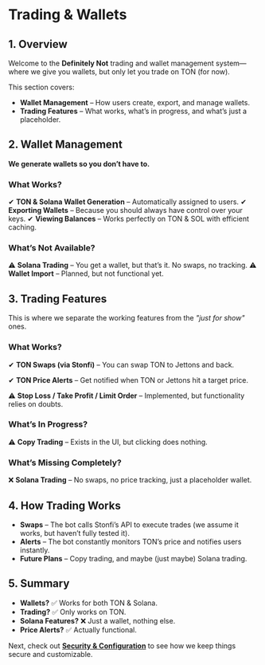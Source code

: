 # Trading & Wallets

## 1. Overview  
Welcome to the **Definitely Not** trading and wallet management system—where we give you wallets, but only let you trade on TON (for now).

This section covers:
- **Wallet Management** – How users create, export, and manage wallets.
- **Trading Features** – What works, what’s in progress, and what’s just a placeholder.



## 2. Wallet Management
**We generate wallets so you don’t have to.**

### **What Works?**
✔ **TON & Solana Wallet Generation** – Automatically assigned to users.
✔ **Exporting Wallets** – Because you should always have control over your keys.
✔ **Viewing Balances** – Works perfectly on TON & SOL with efficient caching.

### **What’s Not Available?**
⚠ **Solana Trading** – You get a wallet, but that’s it. No swaps, no tracking.
⚠ **Wallet Import** – Planned, but not functional yet.



## 3. Trading Features
This is where we separate the working features from the *"just for show"* ones.

### **What Works?**
✔ **TON Swaps (via Stonfi)** – You can swap TON to Jettons and back.

✔ **TON Price Alerts** – Get notified when TON or Jettons hit a target price.

⚠ **Stop Loss / Take Profit / Limit Order** – Implemented, but functionality relies on doubts.

### **What’s In Progress?**
⚠ **Copy Trading** – Exists in the UI, but clicking does nothing.

### **What’s Missing Completely?**
❌ **Solana Trading** – No swaps, no price tracking, just a placeholder wallet.



## 4. How Trading Works
- **Swaps** – The bot calls Stonfi’s API to execute trades (we assume it works, but haven’t fully tested it).
- **Alerts** – The bot constantly monitors TON’s price and notifies users instantly.
- **Future Plans** – Copy trading, and maybe (just maybe) Solana trading.



## 5. Summary  
- **Wallets?** ✅ Works for both TON & Solana.
- **Trading?** ✅ Only works on TON.
- **Solana Features?** ❌ Just a wallet, nothing else.
- **Price Alerts?** ✅ Actually functional.

Next, check out **[Security & Configuration](../overview/configuration.md)** to see how we keep things secure and customizable.
